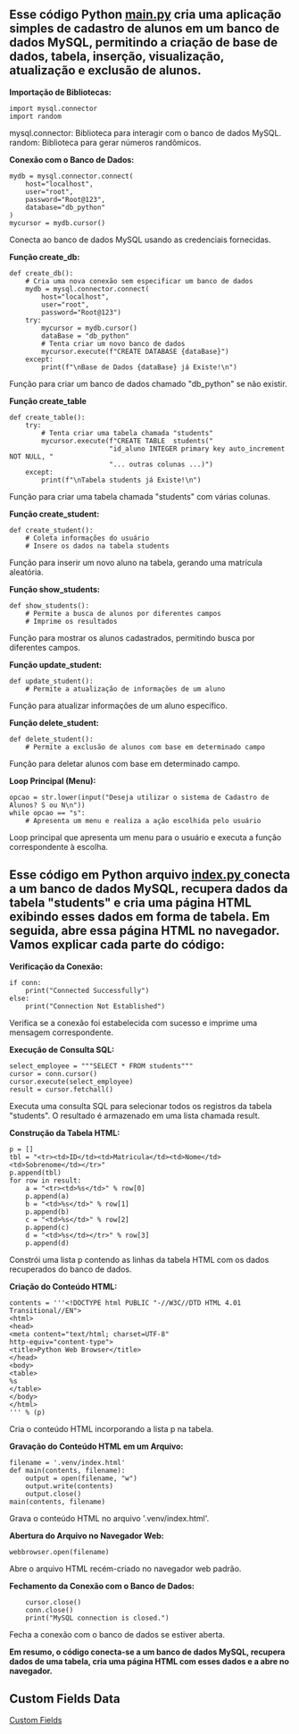 <h2>Esse código Python <a href="https://github.com/lucasrm1981/CRUD_Python_MySQL_HTML/blob/main/main.py">main.py</a> cria uma aplicação simples de cadastro de alunos em um banco de dados MySQL, permitindo a criação de base de dados, tabela, inserção, visualização, atualização e exclusão de alunos.</h2>

**Importação de Bibliotecas:**
```
import mysql.connector
import random
```

<p>mysql.connector: Biblioteca para interagir com o banco de dados MySQL.<br/>
random: Biblioteca para gerar números randômicos.</p>

**Conexão com o Banco de Dados:**

```
mydb = mysql.connector.connect(
    host="localhost",
    user="root",
    password="Root@123",
    database="db_python"
)
mycursor = mydb.cursor()
```
<p>Conecta ao banco de dados MySQL usando as credenciais fornecidas.</p>

**Função create_db:**

```
def create_db():
    # Cria uma nova conexão sem especificar um banco de dados
    mydb = mysql.connector.connect(
        host="localhost",
        user="root",
        password="Root@123")
    try:
        mycursor = mydb.cursor()
        dataBase = "db_python"
        # Tenta criar um novo banco de dados
        mycursor.execute(f"CREATE DATABASE {dataBase}")
    except:
        print(f"\nBase de Dados {dataBase} já Existe!\n")
```
<p>Função para criar um banco de dados chamado "db_python" se não existir.<br/></p>

**Função create_table**
```
def create_table():
    try:
        # Tenta criar uma tabela chamada "students"
        mycursor.execute(f"CREATE TABLE  students("
                         "id_aluno INTEGER primary key auto_increment NOT NULL, "
                         "... outras colunas ...)")
    except:
        print(f"\nTabela students já Existe!\n")
```
<p>Função para criar uma tabela chamada "students" com várias colunas.</p>

**Função create_student:**

```
def create_student():
    # Coleta informações do usuário
    # Insere os dados na tabela students
```
<p>Função para inserir um novo aluno na tabela, gerando uma matrícula aleatória.</p>

**Função show_students:**
```
def show_students():
    # Permite a busca de alunos por diferentes campos
    # Imprime os resultados
```

<p>Função para mostrar os alunos cadastrados, permitindo busca por diferentes campos.</p>

**Função update_student:**

```
def update_student():
    # Permite a atualização de informações de um aluno
```

<p>Função para atualizar informações de um aluno específico.</p>

**Função delete_student:**

```
def delete_student():
    # Permite a exclusão de alunos com base em determinado campo
```

<p>Função para deletar alunos com base em determinado campo.</p>

**Loop Principal (Menu):**
```
opcao = str.lower(input("Deseja utilizar o sistema de Cadastro de Alunos? S ou N\n"))
while opcao == "s":
    # Apresenta um menu e realiza a ação escolhida pelo usuário
```
<p>Loop principal que apresenta um menu para o usuário e executa a função correspondente à escolha.</p>


<h2>Esse código em Python arquivo <a href="https://github.com/lucasrm1981/CRUD_Python_MySQL_HTML/blob/main/index.py">index.py </a>conecta a um banco de dados MySQL, recupera dados da tabela "students" e cria uma página HTML exibindo esses dados em forma de tabela. Em seguida, abre essa página HTML no navegador. Vamos explicar cada parte do código:</h2>


**Verificação da Conexão:**
```
if conn:
    print("Connected Successfully")
else:
    print("Connection Not Established")
```

<p>Verifica se a conexão foi estabelecida com sucesso e imprime uma mensagem correspondente.</p>

**Execução de Consulta SQL:**

```
select_employee = """SELECT * FROM students"""
cursor = conn.cursor()
cursor.execute(select_employee)
result = cursor.fetchall()
```
<p>Executa uma consulta SQL para selecionar todos os registros da tabela "students". O resultado é armazenado em uma lista chamada result.</p>

**Construção da Tabela HTML:**

```
p = []
tbl = "<tr><td>ID</td><td>Matricula</td><td>Nome</td><td>Sobrenome</td></tr>"
p.append(tbl)
for row in result:
    a = "<tr><td>%s</td>" % row[0]
    p.append(a)
    b = "<td>%s</td>" % row[1]
    p.append(b)
    c = "<td>%s</td>" % row[2]
    p.append(c)
    d = "<td>%s</td></tr>" % row[3]
    p.append(d)
```
<p>Constrói uma lista p contendo as linhas da tabela HTML com os dados recuperados do banco de dados.</p>

**Criação do Conteúdo HTML:**

```
contents = '''<!DOCTYPE html PUBLIC "-//W3C//DTD HTML 4.01 Transitional//EN">
<html>
<head>
<meta content="text/html; charset=UTF-8"
http-equiv="content-type">
<title>Python Web Browser</title>
</head>
<body>
<table>
%s
</table>
</body>
</html>
''' % (p)
```
<p>Cria o conteúdo HTML incorporando a lista p na tabela.</p>

**Gravação do Conteúdo HTML em um Arquivo:**

```
filename = '.venv/index.html'
def main(contents, filename):
    output = open(filename, "w")
    output.write(contents)
    output.close()
main(contents, filename)
```
<p>Grava o conteúdo HTML no arquivo '.venv/index.html'.</p>

**Abertura do Arquivo no Navegador Web:**

```
webbrowser.open(filename)
```
<p>Abre o arquivo HTML recém-criado no navegador web padrão.</p>

**Fechamento da Conexão com o Banco de Dados:**

```if(conn.is_connected()):
    cursor.close()
    conn.close()
    print("MySQL connection is closed.")
```
<p>Fecha a conexão com o banco de dados se estiver aberta.</p
                                                              
**Em resumo, o código conecta-se a um banco de dados MySQL, recupera dados de uma tabela, cria uma página HTML com esses dados e a abre no navegador.**



## Custom Fields Data 
<a href='https://docs.djangoproject.com/en/5.0/ref/forms/fields/'>Custom Fields</a>

